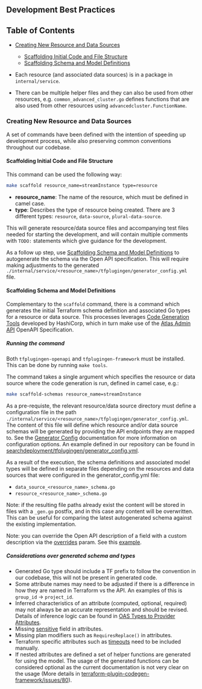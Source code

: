 
## Development Best Practices

## Table of Contents
- [Creating New Resource and Data Sources](#creating-new-resources-and-data-sources)
    - [Scaffolding Initial Code and File Structure](#scaffolding-initial-code-and-file-structure)
    - [Scaffolding Schema and Model Definitions](#scaffolding-schema-and-model-definitions)

- Each resource (and associated data sources) is in a package in `internal/service`.
- There can be multiple helper files and they can also be used from other resources, e.g. `common_advanced_cluster.go` defines functions that are also used from other resources using `advancedcluster.FunctionName`.

### Creating New Resource and Data Sources

A set of commands have been defined with the intention of speeding up development process, while also preserving common conventions throughout our codebase.

#### Scaffolding Initial Code and File Structure

This command can be used the following way:
```bash
make scaffold resource_name=streamInstance type=resource
```
- **resource_name**: The name of the resource, which must be defined in camel case.
- **type**: Describes the type of resource being created. There are 3 different types: `resource`, `data-source`, `plural-data-source`.

This will generate resource/data source files and accompanying test files needed for starting the development, and will contain multiple comments with `TODO:` statements which give guidance for the development.

As a follow up step, use [Scaffolding Schema and Model Definitions](#scaffolding-schema-and-model-definitions) to autogenerate the schema via the Open API specification. This will require making adjustments to the generated `./internal/service/<resource_name>/tfplugingen/generator_config.yml` file.

#### Scaffolding Schema and Model Definitions

Complementary to the `scaffold` command, there is a command which generates the initial Terraform schema definition and associated Go types for a resource or data source. This processes leverages [Code Generation Tools](https://developer.hashicorp.com/terraform/plugin/code-generation) developed by HashiCorp, which in turn make use of the [Atlas Admin API](https://www.mongodb.com/docs/atlas/reference/api-resources-spec/v2/) OpenAPI Specification.

##### Running the command

Both `tfplugingen-openapi` and `tfplugingen-framework` must be installed. This can be done by running `make tools`.

The command takes a single argument which specifies the resource or data source where the code generation is run, defined in camel case, e.g.:
```bash
make scaffold-schemas resource_name=streamInstance
```

As a pre-requiste, the relevant resource/data source directory must define a configuration file in the path `./internal/service/<resource_name>/tfplugingen/generator_config.yml`. The content of this file will define which resource and/or data source schemas will be generated by providing the API endpoints they are mapped to. See the [Generator Config](https://developer.hashicorp.com/terraform/plugin/code-generation/openapi-generator#generator-config) documentation for more information on configuration options. An example defined in our repository can be found in [searchdeployment/tfplugingen/generator_config.yml](https://github.com/mongodb/terraform-provider-mongodbatlas/blob/master/internal/service/searchdeployment/tfplugingen/generator_config.yml).

As a result of the execution, the schema definitions and associated model types will be defined in separate files depending on the resources and data sources that were configured in the generator_config.yml file:
- `data_source_<resource_name>_schema.go`
- `resource_<resource_name>_schema.go`

Note: if the resulting file paths already exist the content will be stored in files with a `_gen.go` postfix, and in this case any content will be overwritten. This can be useful for comparing the latest autogenerated schema against the existing implementation.

Note: you can override the Open API description of a field with a custom description via the [overrides](https://developer.hashicorp.com/terraform/plugin/code-generation/openapi-generator#overriding-attribute-descriptions) param. See this [example](internal/service/searchdeployment/tfplugingen/generator_config.yml).

##### Considerations over generated schema and types

- Generated Go type should include a TF prefix to follow the convention in our codebase, this will not be present in generated code.
- Some attribute names may need to be adjusted if there is a difference in how they are named in Terraform vs the API. An examples of this is `group_id` → `project_id`.
- Inferred characteristics of an attribute (computed, optional, required) may not always be an accurate representation and should be revised. Details of inference logic can be found in [OAS Types to Provider Attributes](https://github.com/hashicorp/terraform-plugin-codegen-openapi/blob/main/DESIGN.md#oas-types-to-provider-attributes).
- Missing [sensitive](https://developer.hashicorp.com/terraform/plugin/framework/handling-data/attributes/string#sensitive) field in attributes.
- Missing plan modifiers such as `RequiresReplace()` in attributes.
- Terraform specific attributes such as [timeouts](https://developer.hashicorp.com/terraform/plugin/framework/resources/timeouts#specifying-timeouts-in-configuration) need to be included manually.
- If nested attributes are defined a set of helper functions are generated for using the model. The usage of the generated functions can be considered optional as the current documentation is not very clear on the usage (More details in [terraform-plugin-codegen-framework/issues/80](https://github.com/hashicorp/terraform-plugin-codegen-framework/issues/80)).

